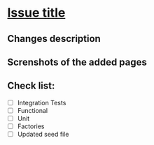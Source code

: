 # [Issue title](https://issueurl)

## Changes description

## Screnshots of the added pages

## Check list:
- [ ] Integration Tests
- [ ] Functional
- [ ] Unit
- [ ] Factories
- [ ] Updated seed file
